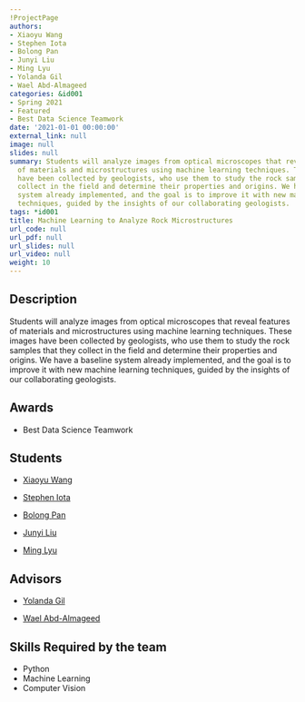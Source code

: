 ```yaml
---
!ProjectPage
authors:
- Xiaoyu Wang
- Stephen Iota
- Bolong Pan
- Junyi Liu
- Ming Lyu
- Yolanda Gil
- Wael Abd-Almageed
categories: &id001
- Spring 2021
- Featured
- Best Data Science Teamwork
date: '2021-01-01 00:00:00'
external_link: null
image: null
slides: null
summary: Students will analyze images from optical microscopes that reveal features
  of materials and microstructures using machine learning techniques. These images
  have been collected by geologists, who use them to study the rock samples that they
  collect in the field and determine their properties and origins. We have a baseline
  system already implemented, and the goal is to improve it with new machine learning
  techniques, guided by the insights of our collaborating geologists.
tags: *id001
title: Machine Learning to Analyze Rock Microstructures
url_code: null
url_pdf: null
url_slides: null
url_video: null
weight: 10
---
```

## Description

Students will analyze images from optical microscopes that reveal features of materials and microstructures using machine learning techniques. These images have been collected by geologists, who use them to study the rock samples that they collect in the field and determine their properties and origins. We have a baseline system already implemented, and the goal is to improve it with new machine learning techniques, guided by the insights of our collaborating geologists.



## Awards
* Best Data Science Teamwork





## Students

* [Xiaoyu Wang](../../../author/xiaoyu-wang)

* [Stephen Iota](../../../author/stephen-iota)

* [Bolong Pan](../../../author/bolong-pan)

* [Junyi Liu](../../../author/junyi-liu)

* [Ming Lyu](../../../author/ming-lyu)

## Advisors

* [Yolanda Gil](../../../author/yolanda-gil)

* [Wael Abd-Almageed](../../../author/wael-abd-almageed)

## Skills Required by the team


* Python
* Machine Learning
* Computer Vision